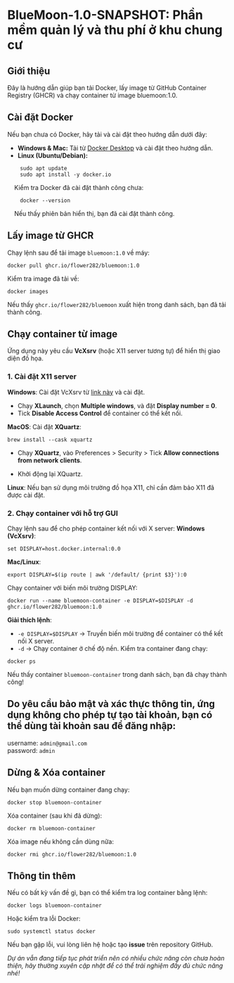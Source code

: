 # BlueMoon-1.0-SNAPSHOT: Phần mềm quản lý và thu phí ở khu chung cư
## Giới thiệu
Đây là hướng dẫn giúp bạn tải Docker, lấy image từ GitHub Container Registry (GHCR) và chạy container từ image bluemoon:1.0.
## Cài đặt Docker
Nếu bạn chưa có Docker, hãy tải và cài đặt theo hướng dẫn dưới đây:  
-    **Windows & Mac:** Tải từ [Docker Desktop](https://www.docker.com/products/docker-desktop/) và cài đặt theo hướng dẫn.
-    **Linux (Ubuntu/Debian):**
```
    sudo apt update
    sudo apt install -y docker.io
```
&nbsp;&nbsp;&nbsp;&nbsp;Kiểm tra Docker đã cài đặt thành công chưa:  
```
    docker --version
```
&nbsp;&nbsp;&nbsp;&nbsp;Nếu thấy phiên bản hiển thị, bạn đã cài đặt thành công.  
## Lấy image từ GHCR  
Chạy lệnh sau để tải image `bluemoon:1.0` về máy:
```
docker pull ghcr.io/flower282/bluemoon:1.0
```  
Kiểm tra image đã tải về:  
```
docker images
```  
Nếu thấy `ghcr.io/flower282/bluemoon` xuất hiện trong danh sách, bạn đã tải thành công.  
## Chạy container từ image  
Ứng dụng này yêu cầu **VcXsrv** (hoặc X11 server tương tự) để hiển thị giao diện đồ họa.
### 1. Cài đặt X11 server  
**Windows**: Cài đặt VcXsrv từ [link này](https://vcxsrv.com/) và cài đặt.  
-    Chạy **XLaunch**, chọn **Multiple windows**, và đặt **Display number = 0**.
-    Tick **Disable Access Control** để container có thể kết nối.

**MacOS**: Cài đặt **XQuartz**:
```
brew install --cask xquartz
```
-    Chạy **XQuartz**, vào Preferences > Security > Tick **Allow connections from network clients**.

-    Khởi động lại XQuartz.

**Linux**: Nếu bạn sử dụng môi trường đồ họa X11, chỉ cần đảm bảo X11 đã được cài đặt.
### 2. Chạy container với hỗ trợ GUI  
Chạy lệnh sau để cho phép container kết nối với X server:
**Windows (VcXsrv)**:
```
set DISPLAY=host.docker.internal:0.0
```
**Mac/Linux**:
```
export DISPLAY=$(ip route | awk '/default/ {print $3}'):0
```  
Chạy container với biến môi trường DISPLAY:
```
docker run --name bluemoon-container -e DISPLAY=$DISPLAY -d ghcr.io/flower282/bluemoon:1.0
```  
**Giải thích lệnh**:  
-    `-e DISPLAY=$DISPLAY` → Truyền biến môi trường để container có thể kết nối X server.
-    `-d` → Chạy container ở chế độ nền.
Kiểm tra container đang chạy:
```
docker ps
```
Nếu thấy container `bluemoon-container` trong danh sách, bạn đã chạy thành công!  
## Do yêu cầu bảo mật và xác thực thông tin, ứng dụng không cho phép tự tạo tài khoản, bạn có thể dùng tài khoản sau để đăng nhập:  
username: `admin@gmail.com`  
password: `admin`  
## Dừng & Xóa container  
Nếu bạn muốn dừng container đang chạy:  
```
docker stop bluemoon-container
```  
Xóa container (sau khi đã dừng):  
```
docker rm bluemoon-container
```  
Xóa image nếu không cần dùng nữa:
```
docker rmi ghcr.io/flower282/bluemoon:1.0
```
## Thông tin thêm  
Nếu có bất kỳ vấn đề gì, bạn có thể kiểm tra log container bằng lệnh:  
```
docker logs bluemoon-container
```  
Hoặc kiểm tra lỗi Docker:
```
sudo systemctl status docker
```  
Nếu bạn gặp lỗi, vui lòng liên hệ hoặc tạo **issue** trên repository GitHub.  
  
*Dự án vẫn đang tiếp tục phát triển nên có nhiều chức năng còn chưa hoàn thiện, hãy thường xuyên cập nhật để có thể trải nghiệm đầy đủ chức năng nhé!*






